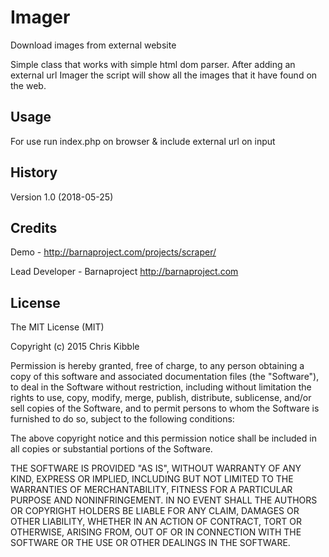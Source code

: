 # Imager

Download images from external website

Simple class that works with simple html dom parser.
After adding an external url Imager the script will show all the images that it have found on the web.

## Usage

For use run index.php on browser & include external url on input

## History

Version 1.0 (2018-05-25)

## Credits

Demo - http://barnaproject.com/projects/scraper/

Lead Developer - Barnaproject http://barnaproject.com

## License
 
The MIT License (MIT)

Copyright (c) 2015 Chris Kibble

Permission is hereby granted, free of charge, to any person obtaining a copy of this software and associated documentation files (the "Software"), to deal in the Software without restriction, including without limitation the rights to use, copy, modify, merge, publish, distribute, sublicense, and/or sell copies of the Software, and to permit persons to whom the Software is furnished to do so, subject to the following conditions:

The above copyright notice and this permission notice shall be included in all copies or substantial portions of the Software.

THE SOFTWARE IS PROVIDED "AS IS", WITHOUT WARRANTY OF ANY KIND, EXPRESS OR IMPLIED, INCLUDING BUT NOT LIMITED TO THE WARRANTIES OF MERCHANTABILITY, FITNESS FOR A PARTICULAR PURPOSE AND NONINFRINGEMENT. IN NO EVENT SHALL THE AUTHORS OR COPYRIGHT HOLDERS BE LIABLE FOR ANY CLAIM, DAMAGES OR OTHER LIABILITY, WHETHER IN AN ACTION OF CONTRACT, TORT OR OTHERWISE, ARISING FROM, OUT OF OR IN CONNECTION WITH THE SOFTWARE OR THE USE OR OTHER DEALINGS IN THE SOFTWARE.
